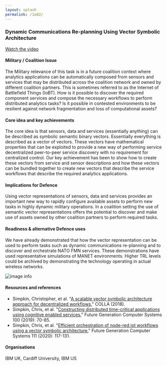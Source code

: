 ```yaml
---
layout: splash
permalink: /1a02/
---
```


### Dynamic Communications Re-planning Using Vector Symbolic Architecture

[Watch the video](https://ibm.box.com/v/Showcase-1a02-video)

#### Military / Coalition Issue
The Military relevance of this task is in a future coalition context where analytics applications can
be automatically composed from sensors and services that may be distributed across the coalition network
and owned by different coalition partners.  This is sometimes referred to as the Internet of Battlefield
Things (IoBT).  How is it possible to discover the required component services and compose the necessary
workflows to perform distributed analytics tasks?  Is it possible in contested environments to be resilient
against network fragmentation and loss of computational assets?  

#### Core idea and key achievements
The core idea is that sensors, data and services (essentially anything) can be described as symbolic
semantic binary vectors. Essentially everything is described as a vector of vectors.  These vectors have
mathematical properties that can be exploited to provide a new way of performing service decentralized
peer-to-peer service discovery with no requirement for centralized control.  Our key achievement has been
to show how to create these vectors from service and sensor descriptions and how these vectors can be
bundled together to create new vectors that describe the service workflows that describe the required
analytics applications.

#### Implications for Defence
Using vector representations of sensors, data and services provides an important new way to rapidly
configure available assets to perform new tasks in highly dynamic military operations. In a coalition
setting the use of semantic vector representations offers the potential to discover and make use of assets
owned by other coalition partners to perform required tasks.   

#### Readiness & alternative Defence uses
We have already demonstrated that how the vector representation can be used to perform tasks such as
dynamic communications re-planning and to discover and orchestrate NATO FMN services. These demonstrations
have used representative simulations of MANET environments.  Higher TRL levels could be archived by
demonstrating the technology operating in actual wireless networks.

![image info](/dais/achievements/images/1a02_figure1.jpg)

#### Resources and references
* Simpkin, Christopher, et al. "[A scalable vector symbolic architecture approach for decentralized workflows.](/doc-2679/)" COLLA (2018).
* Simpkin, Chris, et al. "[Constructing distributed time-critical applications using cognitive enabled services.](/doc-4872/)" Future Generation Computer Systems 100 (2019): 70-85.
* Simpkin, Chris, et al. "[Efficient orchestration of node-red iot workflows using a vector symbolic architecture.](/doc-5544)" Future Generation Computer Systems 111 (2020): 117-131.

#### Organisations
IBM UK, Cardiff University, IBM US
